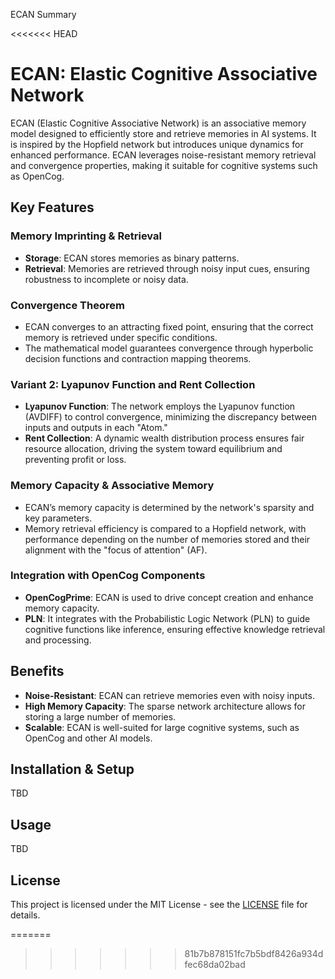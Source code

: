 ECAN Summary

<<<<<<< HEAD
# ECAN: Elastic Cognitive Associative Network

ECAN (Elastic Cognitive Associative Network) is an associative memory model designed to efficiently store and retrieve memories in AI systems. It is inspired by the Hopfield network but introduces unique dynamics for enhanced performance. ECAN leverages noise-resistant memory retrieval and convergence properties, making it suitable for cognitive systems such as OpenCog.

## Key Features

### Memory Imprinting & Retrieval
- **Storage**: ECAN stores memories as binary patterns.
- **Retrieval**: Memories are retrieved through noisy input cues, ensuring robustness to incomplete or noisy data.

### Convergence Theorem
- ECAN converges to an attracting fixed point, ensuring that the correct memory is retrieved under specific conditions.
- The mathematical model guarantees convergence through hyperbolic decision functions and contraction mapping theorems.

### Variant 2: Lyapunov Function and Rent Collection
- **Lyapunov Function**: The network employs the Lyapunov function (AVDIFF) to control convergence, minimizing the discrepancy between inputs and outputs in each "Atom."
- **Rent Collection**: A dynamic wealth distribution process ensures fair resource allocation, driving the system toward equilibrium and preventing profit or loss.

### Memory Capacity & Associative Memory
- ECAN’s memory capacity is determined by the network's sparsity and key parameters.
- Memory retrieval efficiency is compared to a Hopfield network, with performance depending on the number of memories stored and their alignment with the "focus of attention" (AF).

### Integration with OpenCog Components
- **OpenCogPrime**: ECAN is used to drive concept creation and enhance memory capacity.
- **PLN**: It integrates with the Probabilistic Logic Network (PLN) to guide cognitive functions like inference, ensuring effective knowledge retrieval and processing.

## Benefits
- **Noise-Resistant**: ECAN can retrieve memories even with noisy inputs.
- **High Memory Capacity**: The sparse network architecture allows for storing a large number of memories.
- **Scalable**: ECAN is well-suited for large cognitive systems, such as OpenCog and other AI models.

## Installation & Setup
TBD

## Usage
TBD

## License
This project is licensed under the MIT License - see the [LICENSE](LICENSE) file for details.

=======
>>>>>>> 81b7b878151fc7b5bdf8426a934dfec68da02bad
